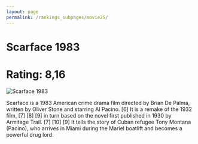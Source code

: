 ```yaml
---
layout: page
permalink: /rankings_subpages/movie25/
---
```

    
# Scarface 1983
# Rating: 8,16
![Scarface 1983](https://fwcdn.pl/fpo/48/33/4833/6935904_1.7.webp)


Scarface is a 1983 American crime drama film directed by Brian De Palma, written by Oliver Stone and starring Al Pacino. [6] It is a remake of the 1932 film, [7] [8] [9] in turn based on the novel first published in 1930 by Armitage Trail. [7] [10] [9] It tells the story of Cuban refugee Tony Montana (Pacino), who arrives in Miami during the Mariel boatlift and becomes a powerful drug lord.
